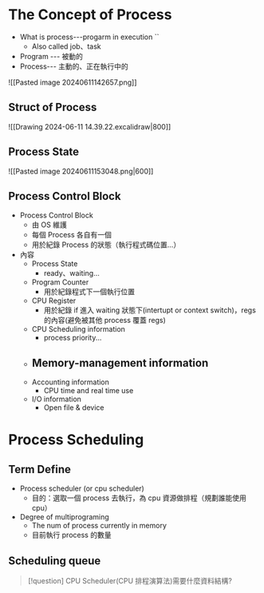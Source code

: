 
# The  Concept of Process
- What is process---progarm in execution ``
	- Also called job、task
- Program --- 被動的
- Process--- 主動的、正在執行中的
 

![[Pasted image 20240611142657.png]]


## Struct of Process 
![[Drawing 2024-06-11 14.39.22.excalidraw|800]]

## Process State
![[Pasted image 20240611153048.png|600]]

## Process Control Block
- Process Control Block
	- 由 OS 維護
	- 每個 Process 各自有一個
	- 用於紀錄 Process 的狀態（執行程式碼位置...）
- 內容
	-  Process State
		- ready、waiting...
	- Program Counter
		- 用於紀錄程式下一個執行位置
	- CPU Register
		- 用於紀錄 if 進入 waiting 狀態下(intertupt or context switch)，regs 的內容(避免被其他 process 覆蓋 regs)
	- CPU Scheduling information
		- process priority...
	- Memory-management information
		- 
	- Accounting information
		- CPU time and real time use 
	- I/O information
		- Open file & device 
# Process Scheduling
## Term Define
- Process scheduler (or cpu scheduler)
	- 目的：選取一個 process 去執行，為 cpu 資源做排程（規劃誰能使用 cpu）
- Degree of multiprograming
	- The num of process currently in memory 
	- 目前執行 process 的數量
## Scheduling queue
> [!question] 
> CPU Scheduler(CPU 排程演算法)需要什麼資料結構?



